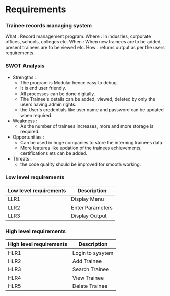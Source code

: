 # Requirements

### Trainee records managing system
What : Record management program.
Where : In indusries, corporate offices, schools, colleges etc.
When : When new trainees are to be added, present trainees are to be viewed etc.
How : returns output as per the users requirements.

### SWOT Analysis
* Strengths : 
    * The program is Modular hence easy to debug.  
    * It is end user friendly.
    * All processes can be done digitally.
    * The Trainee's details can be added, viewed, deleted by only the users having admin rights.
    * the User's credentials like user name and password can be updated when required.
* Weakness :
    * As the number of trainees increases, more and more storage is required.
* Opportunities :
    * Can be used in huge companies to store the interning trainees data.
    * More features like updation of the trainees achievements, certifications ets can be added. 
* Threats : 
    * the code quality should be improved for smooth working.

### Low level requirements
|Low level requirements| Description|
|---|----|
|LLR1|Display Menu|
|LLR2|Enter Parameters|
|LLR3|Display Output|

### High level requirements
|High level requirements| Description|
|---|----|
|HLR1|Login to sysytem|
|HLR2|Add Trainee|
|HLR3|Search Trainee|
|HLR4|View Trainee|
|HLR5|Delete Trainee|
